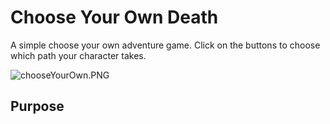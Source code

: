 # Choose Your Own Death
A simple choose your own adventure game. Click on the buttons to choose which path your character takes.

![chooseYourOwn.PNG](https://gamblepants.github.io/img/chooseYourOwn.PNG)

## Purpose
